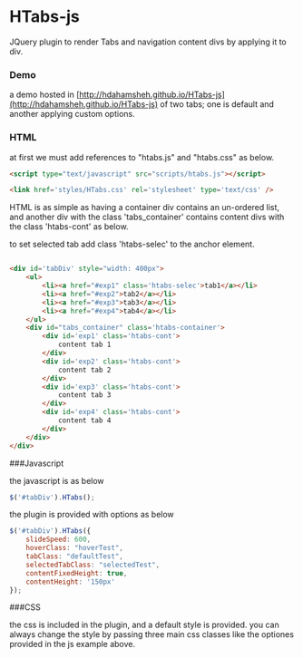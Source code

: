 HTabs-js
========

JQuery plugin to render Tabs and navigation content divs by applying it to div.

### Demo

a demo hosted in [http://hdahamsheh.github.io/HTabs-js](http://hdahamsheh.github.io/HTabs-js) of two tabs; one is default and another applying custom options.

### HTML

at first we must add references to "htabs.js" and "htabs.css" as below.

```html
<script type="text/javascript" src="scripts/htabs.js"></script>

<link href='styles/HTabs.css' rel='stylesheet' type='text/css' />
```


HTML is as simple as having a container div contains an un-ordered list, and another div with the class 'tabs_container' contains content divs with the class 'htabs-cont' as below.

to set selected tab add class 'htabs-selec' to the anchor element.

```html

<div id='tabDiv' style="width: 400px">
    <ul>
        <li><a href="#exp1" class='htabs-selec'>tab1</a></li>
        <li><a href="#exp2">tab2</a></li>
        <li><a href="#exp3">tab3</a></li>
        <li><a href="#exp4">tab4</a></li>
    </ul>
    <div id="tabs_container" class='htabs-container'>
        <div id='exp1' class='htabs-cont'>
            content tab 1
        </div>
        <div id='exp2' class='htabs-cont'>
            content tab 2
        </div>
        <div id='exp3' class='htabs-cont'>
            content tab 3
        </div>
        <div id='exp4' class='htabs-cont'>
            content tab 4
        </div>
    </div>
</div>

```


###Javascript

the javascript is as below

```js
$('#tabDiv').HTabs();
```

the plugin is provided with options as below

```js
$('#tabDiv').HTabs({
    slideSpeed: 600,
    hoverClass: "hoverTest",
    tabClass: "defaultTest",
    selectedTabClass: "selectedTest",
    contentFixedHeight: true,
    contentHeight: '150px'
});
```

###CSS

the css is included in the plugin, and a default style is provided.
you can always change the style by passing three main css classes like the optiones provided in the js example above.

